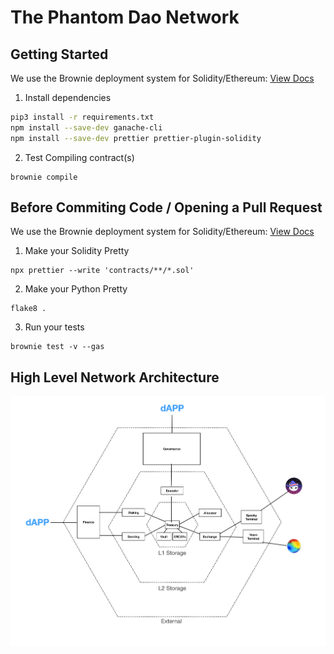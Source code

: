 # The Phantom Dao Network

## Getting Started
We use the Brownie deployment system for Solidity/Ethereum: [View Docs](https://eth-brownie.readthedocs.io/en/stable/)

1. Install dependencies
```bash
pip3 install -r requirements.txt
npm install --save-dev ganache-cli
npm install --save-dev prettier prettier-plugin-solidity
```

2. Test Compiling contract(s) 
```
brownie compile
```

## Before Commiting Code / Opening a Pull Request

We use the Brownie deployment system for Solidity/Ethereum: [View Docs](https://eth-brownie.readthedocs.io/en/stable/)


1. Make your Solidity Pretty
```
npx prettier --write 'contracts/**/*.sol'
```

2. Make your Python Pretty
```
flake8 .
```

3. Run your tests
```
brownie test -v --gas
```

## High Level Network Architecture
![High Level Network Architecture](./assets/phantom-dao-todo-make-hifi.png)
